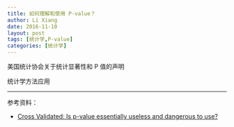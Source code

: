 ```yaml
---
title: 如何理解和使用 P-value？
author: Li Xiang
date: 2016-11-10
layout: post
tags: [统计学,P-value]
categories: [统计学]
---
```


美国统计协会关于统计显著性和 P 值的声明

统计学方法应用

---

参考资料：

- [Cross Validated: Is p-value essentially useless and dangerous to use?](http://stats.stackexchange.com/questions/134890/is-p-value-essentially-useless-and-dangerous-to-use)
